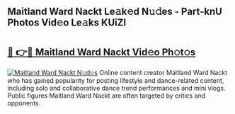 ## Maitland Ward Nackt Le𝚊k𝚎d N𝚞𝚍es - Part-knU Photos Vid𝚎o Le𝚊ks KUiZl

# <h2><a href="http://fb9iaz1.evod.top/?m=Maitland+Ward+Nackt">🔗 👉🔴 Maitland Ward Nackt Vid𝚎o Ph𝚘t𝚘s</a></h2>

[![Maitland Ward Nackt N𝚞d𝚎s](https://i.imgur.com/8V9OHl7.gif)](http://fb9iaz1.evod.top/?m=Maitland+Ward+Nackt)
Online content creator Maitland Ward Nackt who has gained popularity for posting lifestyle and dance-related content, including solo and collaborative dance trend performances and mini vlogs. Public figures Maitland Ward Nackt are often targeted by critics and opponents. 
